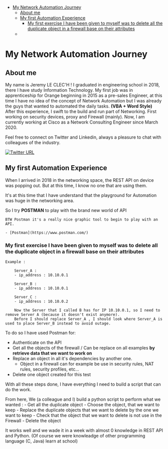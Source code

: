 - [My Network Automation Journey](#my-network-automation-journey)
  - [About me](#about-me)
  - [My first Automation Experience](#my-first-automation-experience)
    - [My first exercise I have been given to myself was to delete all the duplicate object in a firewall base on their attributes](#my-first-exercise-i-have-been-given-to-myself-was-to-delete-all-the-duplicate-object-in-a-firewall-base-on-their-attributes)
  - [](#)


# My Network Automation Journey

## About me

My name is Jeremy LE CLEC'H ! I graduated in engineering school in 2018, there I have study Information Technology.
My first job was in apprenticeship for Orange beginning in 2015 as a pre-sales Engineer, at this time I have no idea of the concept of Network Automation but I was already the guys that wanted to automated the daily tasks. **(VBA + Word Style)**
After this experience, I swift to the build and run part of Networking. 
First working on security devices, proxy and Firewall (mainly).
Now, I am currently working at Cisco as a Network Consulting Engineer since March 2020.

Feel free to connect on Twitter and Linkedin, always a pleasure to chat with colleagues of the industry.

[![Twitter URL](https://img.shields.io/twitter/url/https/twitter.com/jeremleclech.svg?style=social&label=Follow%20%40jeremleclech)](https://twitter.com/jeremleclech)

## My first Automation Experience

When I arrived in 2018 in the networking space, the REST API on device was popping out. But at this time, I know no one that are using them.

It's at this time that I have understand that the playground for Automation was huge in the networking area. 

So I try **POSTMAN** to play with the brand new world of API 

    BTW Postman it's a really nice graphic tool to begin to play with an API.

    - [Postman](https://www.postman.com/)


### My first exercise I have been given to myself was to delete all the duplicate object in a firewall base on their attributes

    Example : 

        Server_A :
        - ip_address : 10.10.0.1

        Server_B :
        - ip_address : 10.10.0.1

        Server_C :
        - ip_address : 10.10.0.2

        Now the Server that I called B has for IP 10.10.0.1, so I need to remove Server A (because it doesn't exist anymore).
        Before I should replace Server_A , I should look where Server_A is used to place Server_B instead to avoid outage.

  
To do so I have used Postman for:

 - Authenticate on the API
 - Get all the objects of the firewall / Can be replace on all examples **by retrieve data that we want to work on**
 - Replace an object in all it's dependencies by another one.
   - Object in a firewall can for example be use in security rules, NAT rules, security profiles, etc...
 - Delete one object created for this test


With all these steps done, I have everything I need to build a script that can do the work.

From here, We (a colleague and I) build a python script to perform what we wanted :
    - Get all the duplicate object
    - Choose the object, that we want to keep
    - Replace the duplicate objects that we want to delete by the one we want to keep
    - Check that the object that we want to delete is not use in the Firewall
    - Delete the object

It works well and we wade it in a week with almost 0 knowledge in REST API and Python. (Of course we were knowleadge of other programming language (C, Java) learn at school)
## 